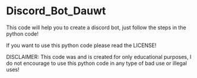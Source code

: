 # Discord_Bot_Dauwt
 This code will help you to create a discord bot, just follow the steps in the python code!

If you want to use this python code please read the LICENSE!

DISCLAIMER: This code was and is created for only educational purposes, I do not encourage to use this python code in any type of bad use or illegal uses!
